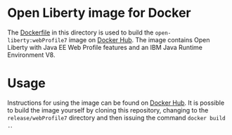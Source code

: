 # Open Liberty image for Docker

The [Dockerfile](Dockerfile) in this directory is used to build the `open-liberty:webProfile7` image on [Docker Hub](https://registry.hub.docker.com/_/open-liberty/). The image contains Open Liberty with Java EE Web Profile features and an IBM Java Runtime Environment V8.

# Usage

Instructions for using the image can be found on [Docker Hub](https://registry.hub.docker.com/_/open-liberty/). It is possible to build the image yourself by cloning this repository, changing to the `release/webProfile7` directory and then issuing the command `docker build .`.
